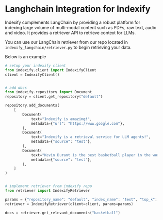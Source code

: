 # Langhchain Integration for Indexify

Indexify complements LangChain by providing a robust platform for indexing large volume of multi-modal content such as PDFs, raw text, audio and video. It provides a retriever API to retrieve context for LLMs.

You can use our LangChain retriever from our repo located in `indexify_langchain/retriever.py` to begin retrieving your data.

Below is an example

```python
# setup your indexify client
from indexify.client import IndexifyClient
client = IndexifyClient()


# add docs
from indexify.repository import Document
repository = client.get_repository("default")

repository.add_documents(
    [
        Document(
            text="Indexify is amazing!",
            metadata={"url": "https://www.google.com"},
        ),
        Document(
            text="Indexify is a retrieval service for LLM agents!",
            metadata={"source": "test"},
        ),
        Document(
            text="Kevin Durant is the best basketball player in the world.",
            metadata={"source": "test"},
        ),
    ]
)


# implement retriever from indexify repo
from retriever import IndexifyRetriever

params = {"repository_name": "default", "index_name": "test", "top_k": 3}
retriever = IndexifyRetriever(client=client, params=params)

docs = retriever.get_relevant_documents("basketball")
```